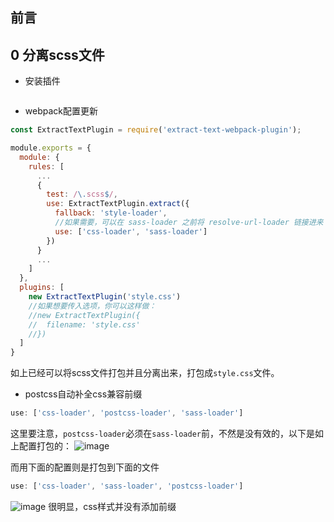 ## 前言

## 0 分离scss文件
- 安装插件
```

```

- webpack配置更新
```javascript
const ExtractTextPlugin = require('extract-text-webpack-plugin');

module.exports = {
  module: {
    rules: [
      ...
      {
        test: /\.scss$/,
        use: ExtractTextPlugin.extract({
          fallback: 'style-loader',
          //如果需要，可以在 sass-loader 之前将 resolve-url-loader 链接进来
          use: ['css-loader', 'sass-loader']
        })
      }
      ...
    ]
  },
  plugins: [
    new ExtractTextPlugin('style.css')
    //如果想要传入选项，你可以这样做：
    //new ExtractTextPlugin({
    //  filename: 'style.css'
    //})
  ]
}
```
如上已经可以将scss文件打包并且分离出来，打包成`style.css`文件。

- postcss自动补全css兼容前缀
```javascript
use: ['css-loader', 'postcss-loader', 'sass-loader']
```
这里要注意，`postcss-loader`必须在`sass-loader`前，不然是没有效的，以下是如上配置打包的：
![image](https://user-images.githubusercontent.com/25907273/32639003-6391e864-c587-11e7-80b6-b5e5c3a60e3a.png)

而用下面的配置则是打包到下面的文件
```javascript
use: ['css-loader', 'sass-loader', 'postcss-loader']
```
![image](https://user-images.githubusercontent.com/25907273/32638967-3b792284-c587-11e7-92b8-2eedf2d413a3.png)
很明显，css样式并没有添加前缀


